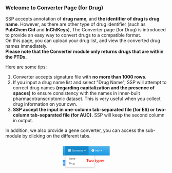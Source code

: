 ### Welcome to Converter Page (for Drug)  

SSP accepts annotation of **drug name**, and **the identifier of drug is drug name**. However, as there are other type of drug identifier (such as **PubChem Cid** and **InChIKeys**), The Converter page (for Drug) is introduced to provide an easy way to convert drugs to a compatible format.  
On this page, you can upload your drug list, and view the converted drug names immediately.  
**Please note that the Converter module only returns drugs that are within the PTDs.**  


Here are some tips:  
1. Converter accepts signature file with **no more than 1000 rows**.  
2. If you input a drug name list and select "Drug Name", SSP will attempt to correct drug names **(regarding capitalization and the presence of spaces)** to ensure consistency with the names in inner-built pharmacotranscriptomic dataset. This is very useful when you collect drug information on your own.  
3. **SSP accept the input in one-column tab-separated file (for ES) or two-column tab-separated file (for AUC).** SSP will keep the second column in output.   

In addition, we also provide a gene converter, you can access the sub-module by clicking on the different tabs.  

<div style="padding: 10px; text-align: center;">
<img src="imgct1.png" width = "30%" height = "30%" />
</div>

